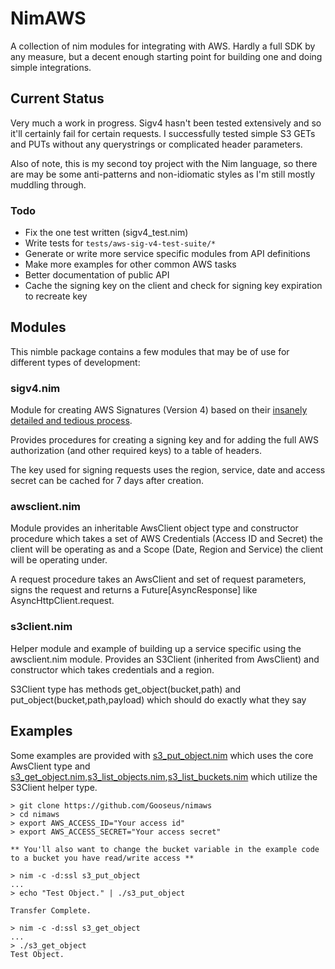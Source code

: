 # NimAWS

A collection of nim modules for integrating with AWS.  Hardly a full SDK by any measure, but a decent enough starting point for building one and doing simple integrations.

## Current Status

Very much a work in progress.  Sigv4 hasn't been tested extensively and so it'll certainly fail for certain requests.  I successfully tested simple S3 GETs and PUTs without any querystrings or complicated header parameters.

Also of note, this is my second toy project with the Nim language, so there are may be some anti-patterns and non-idiomatic styles as I'm still mostly muddling through.

### Todo

* Fix the one test written (sigv4_test.nim)
* Write tests for `tests/aws-sig-v4-test-suite/*`
* Generate or write more service specific modules from API definitions
* Make more examples for other common AWS tasks
* Better documentation of public API
* Cache the signing key on the client and check for signing key expiration to recreate key

## Modules

This nimble package contains a few modules that may be of use for different types of development:

### sigv4.nim

Module for creating AWS Signatures (Version 4) based on their [insanely detailed and tedious process](http://docs.aws.amazon.com/general/latest/gr/signature-version-4.html).

Provides procedures for creating a signing key and for adding the full AWS authorization (and other required keys) to a table of headers.

The key used for signing requests uses the region, service, date and access secret can be cached for 7 days after creation.

### awsclient.nim

Module provides an inheritable AwsClient object type and constructor procedure which takes a set of AWS Credentials (Access ID and Secret) the client will be operating as and a Scope (Date, Region and Service) the client will be operating under.

A request procedure takes an AwsClient and set of request parameters, signs the request and returns a Future[AsyncResponse] like  AsyncHttpClient.request.

### s3client.nim

Helper module and example of building up a service specific using the awsclient.nim module.  Provides an S3Client (inherited from AwsClient) and constructor which takes credentials and a region.

S3Client type has methods get_object(bucket,path) and put_object(bucket,path,payload) which should do exactly what they say

## Examples

Some examples are provided with [s3_put_object.nim](./s3_put_object.nim) which uses the core AwsClient type and [s3_get_object.nim](s3_get_object.nim),[s3_list_objects.nim](s3_list_objects.nim),[s3_list_buckets.nim](s3_list_buckets.nim) which utilize the S3Client helper type.

```
> git clone https://github.com/Gooseus/nimaws
> cd nimaws
> export AWS_ACCESS_ID="Your access id"
> export AWS_ACCESS_SECRET="Your access secret"

** You'll also want to change the bucket variable in the example code to a bucket you have read/write access **

> nim -c -d:ssl s3_put_object
...
> echo "Test Object." | ./s3_put_object

Transfer Complete.

> nim -c -d:ssl s3_get_object
...
> ./s3_get_object
Test Object.

```

